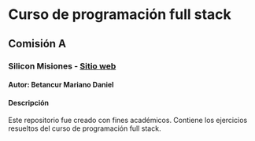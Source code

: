 # Curso de programación full stack

## Comisión A 

### Silicon Misiones - [Sitio web](https://siliconmisiones.gob.ar/)

#### Autor: Betancur Mariano Daniel

#### Descripción
Este repositorio fue creado con fines académicos. Contiene los ejercicios resueltos del curso de programación full stack.

